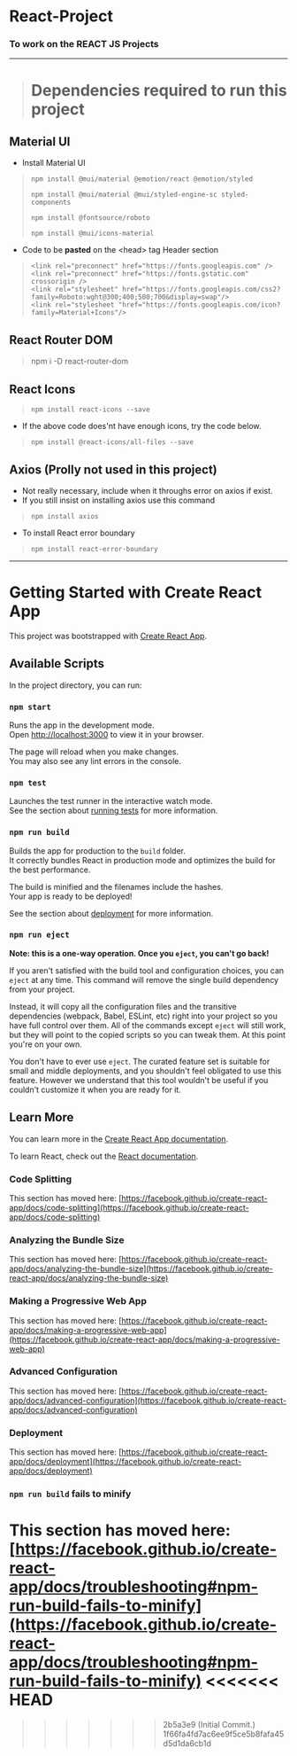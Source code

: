 # React-Project
### To work on the REACT JS Projects
---

> # Dependencies required to run this project
 ## Material UI
 
 - Install Material UI
>
>  ```npm install @mui/material @emotion/react @emotion/styled``` 
>
> ```npm install @mui/material @mui/styled-engine-sc styled-components```
>
> ```npm install @fontsource/roboto```
>
> ```npm install @mui/icons-material```

 - Code to be __pasted__ on the \<head> tag Header section
>
> ```<link rel="preconnect" href="https://fonts.googleapis.com" />``` \
> ```<link rel="preconnect" href="https://fonts.gstatic.com" crossorigin />``` \
> ```<link rel="stylesheet" href="https://fonts.googleapis.com/css2?family=Roboto:wght@300;400;500;700&display=swap"/> ``` \
> ```<link rel="stylesheet "href="https://fonts.googleapis.com/icon?family=Material+Icons"/>```

## React Router DOM
 > npm i -D react-router-dom

## React Icons
> ```npm install react-icons --save```

- If the above code does'nt have enough icons, try the code below.
> ```npm install @react-icons/all-files --save```

## Axios (Prolly not used in this project)
 - Not really necessary, include when it throughs error on axios if exist.
 - If you still insist on installing axios use this command
>  ```npm install axios```
 -  To install React error boundary
> ```npm install react-error-boundary```


 ---

# Getting Started with Create React App

This project was bootstrapped with [Create React App](https://github.com/facebook/create-react-app).

## Available Scripts

In the project directory, you can run:

### `npm start`

Runs the app in the development mode.\
Open [http://localhost:3000](http://localhost:3000) to view it in your browser.

The page will reload when you make changes.\
You may also see any lint errors in the console.

### `npm test`

Launches the test runner in the interactive watch mode.\
See the section about [running tests](https://facebook.github.io/create-react-app/docs/running-tests) for more information.

### `npm run build`

Builds the app for production to the `build` folder.\
It correctly bundles React in production mode and optimizes the build for the best performance.

The build is minified and the filenames include the hashes.\
Your app is ready to be deployed!

See the section about [deployment](https://facebook.github.io/create-react-app/docs/deployment) for more information.

### `npm run eject`

**Note: this is a one-way operation. Once you `eject`, you can't go back!**

If you aren't satisfied with the build tool and configuration choices, you can `eject` at any time. This command will remove the single build dependency from your project.

Instead, it will copy all the configuration files and the transitive dependencies (webpack, Babel, ESLint, etc) right into your project so you have full control over them. All of the commands except `eject` will still work, but they will point to the copied scripts so you can tweak them. At this point you're on your own.

You don't have to ever use `eject`. The curated feature set is suitable for small and middle deployments, and you shouldn't feel obligated to use this feature. However we understand that this tool wouldn't be useful if you couldn't customize it when you are ready for it.

## Learn More

You can learn more in the [Create React App documentation](https://facebook.github.io/create-react-app/docs/getting-started).

To learn React, check out the [React documentation](https://reactjs.org/).

### Code Splitting

This section has moved here: [https://facebook.github.io/create-react-app/docs/code-splitting](https://facebook.github.io/create-react-app/docs/code-splitting)

### Analyzing the Bundle Size

This section has moved here: [https://facebook.github.io/create-react-app/docs/analyzing-the-bundle-size](https://facebook.github.io/create-react-app/docs/analyzing-the-bundle-size)

### Making a Progressive Web App

This section has moved here: [https://facebook.github.io/create-react-app/docs/making-a-progressive-web-app](https://facebook.github.io/create-react-app/docs/making-a-progressive-web-app)

### Advanced Configuration

This section has moved here: [https://facebook.github.io/create-react-app/docs/advanced-configuration](https://facebook.github.io/create-react-app/docs/advanced-configuration)

### Deployment

This section has moved here: [https://facebook.github.io/create-react-app/docs/deployment](https://facebook.github.io/create-react-app/docs/deployment)

### `npm run build` fails to minify

This section has moved here: [https://facebook.github.io/create-react-app/docs/troubleshooting#npm-run-build-fails-to-minify](https://facebook.github.io/create-react-app/docs/troubleshooting#npm-run-build-fails-to-minify)
<<<<<<< HEAD
=======
>>>>>>> 2b5a3e9 (Initial Commit.)
>>>>>>> 1f66fa4fd7ac6ee9f5ce5b8fafa45d5d1da6cb1d
